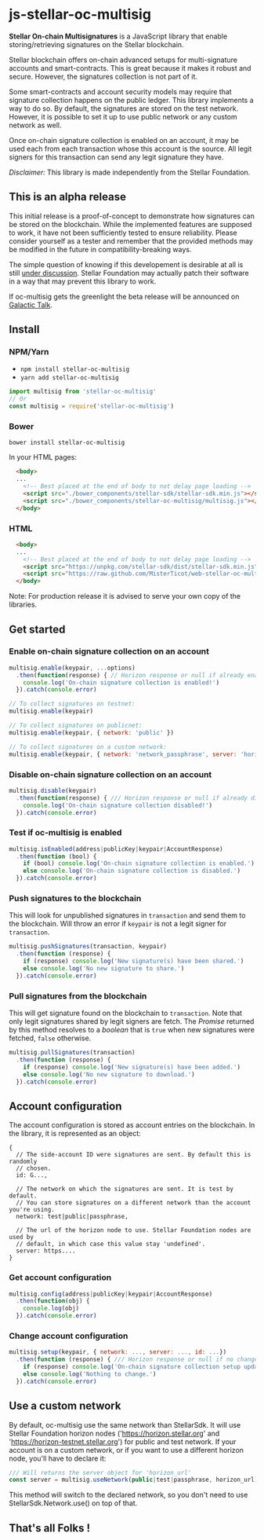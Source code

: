 # js-stellar-oc-multisig

**Stellar On-chain Multisignatures** is a JavaScript library that enable
storing/retrieving signatures on the Stellar blockchain.

Stellar blockchain offers on-chain advanced setups for multi-signature
accounts and smart-contracts. This is great because it makes it robust and
secure. However, the signatures collection is not part of it.

Some smart-contracts and account security models may require that signature 
collection happens on the public ledger. This library implements a way to do so.
By default, the signatures are stored on the test network. However, it is
possible to set it up to use public network or any custom network as well.

Once on-chain signature collection is enabled on an account, it may be used each
from each transaction whose this account is the source. All legit signers for
this transaction can send any legit signature they have.

*Disclaimer:* This library is made independently from the Stellar Foundation.

## This is an alpha release

This initial release is a proof-of-concept to demonstrate how signatures can be 
stored on the blockchain. While the implemented features are supposed to work, 
it have not been sufficiently tested to ensure reliability. Please consider 
yourself as a tester and remember that the provided methods may be modified in
the future in compatibility-breaking ways.

The simple question of knowing if this developement is desirable at all is 
still [under 
discussion](https://galactictalk.org/d/1436-on-chain-signature-collection). 
Stellar Foundation may actually patch their software in a way that may prevent 
this library to work.

If oc-multisig gets the greenlight the beta release will be announced
on [Galactic Talk](https://galactictalk.com).

## Install

### NPM/Yarn

* `npm install stellar-oc-multisig`
* `yarn add stellar-oc-multisig`

```js
import multisig from 'stellar-oc-multisig'
// Or
const multisig = require('stellar-oc-multisig')
```

### Bower

`bower install stellar-oc-multisig`

In your HTML pages:

```HTML
  <body>
  ...
    <!-- Best placed at the end of body to not delay page loading -->
    <script src="./bower_components/stellar-sdk/stellar-sdk.min.js"></script>
    <script src="./bower_components/stellar-oc-multisig/multisig.js"></script>
  </body>
```

### HTML

```HTML
  <body>
  ...
    <!-- Best placed at the end of body to not delay page loading -->
    <script src="https://unpkg.com/stellar-sdk/dist/stellar-sdk.min.js"></script>
    <script src="https://raw.github.com/MisterTicot/web-stellar-oc-multisig/master/multisig.js"></script>
  </body>
```

Note: For production release it is advised to serve your own copy of the libraries.

## Get started

### Enable on-chain signature collection on an account

```js
multisig.enable(keypair, ...options)
  .then(function(response) { // Horizon response or null if already enabled
    console.log('On-chain signature collection is enabled!')
  }).catch(console.error)

// To collect signatures on testnet:
multisig.enable(keypair)

// To collect signatures on publicnet:
multisig.enable(keypair, { network: 'public' })

// To collect signatures on a custom network:
multisig.enable(keypair, { network: 'network_passphrase', server: 'horizon_url' })
```


### Disable on-chain signature collection on an account

```js
multisig.disable(keypair)
  .then(function(response) { /// Horizon response or null if already disabled
    console.log('On-chain signature collection disabled!')
  }).catch(console.error)
```

### Test if oc-multisig is enabled

```js
multisig.isEnabled(address|publicKey|keypair|AccountResponse)
  .then(function (bool) {
    if (bool) console.log('On-chain signature collection is enabled.')
    else console.log('On-chain signature collection is disabled.')
  }).catch(console.error)
```

### Push signatures to the blockchain

This will look for unpublished signatures in `transaction` and send them to the
blockchain. Will throw an error if `keypair` is not a legit signer for
`transaction`.

```js
multisig.pushSignatures(transaction, keypair)
  .then(function (response) {
    if (response) console.log('New signature(s) have been shared.')
    else console.log('No new signature to share.')
  }).catch(console.error)
```

### Pull signatures from the blockchain

This will get signature found on the blockchain to `transaction`. Note that 
only legit signatures shared by legit signers are fetch. The *Promise* returned 
by this method resolves to a *boolean* that is `true` when new signatures were 
fetched, `false` otherwise.

```js
multisig.pullSignatures(transaction)
  .then(function (response) {
    if (response) console.log('New signature(s) have been added.')
    else console.log('No new signature to download.')
  }).catch(console.error)
```

## Account configuration

The account configuration is stored as account entries on the blockchain. In 
the library, it is represented as an object:

```
{
  // The side-account ID were signatures are sent. By default this is randomly
  // chosen.
  id: G..., 

  // The network on which the signatures are sent. It is test by default.
  // You can store signatures on a different network than the account you're using.
  network: test|public|passphrase, 

  // The url of the horizon node to use. Stellar Foundation nodes are used by
  // default, in which case this value stay 'undefined'.
  server: https....
}
```

### Get account configuration

```js
multisig.config(address|publicKey|keypair|AccountResponse)
  .then(function(obj) {
    console.log(obj)
  }).catch(console.error)
```

### Change account configuration

```js
multisig.setup(keypair, { network: ..., server: ..., id: ...})
  .then(function (response) { /// Horizon response or null if no change was needed.
    if (response) console.log('On-chain signature collection setup updated!')
    else console.log('Nothing to change.')
  }).catch(console.error)
```

## Use a custom network

By default, oc-multisig use the same network than StellarSdk. It will use 
Stellar Foundation horizon nodes ('https://horizon.stellar.org' and 
'https://horizon-testnet.stellar.org') for public and test network. If your
account is on a custom network, or if you want to use a different horizon node, 
you'll have to declare it:

```js
/// Will returns the server object for 'horizon_url'
const server = multisig.useNetwork(public|test|passphrase, horizon_url)
```

This method will switch to the declared network, so you don't need to use 
StellarSdk.Network.use() on top of that.


## That's all Folks !
